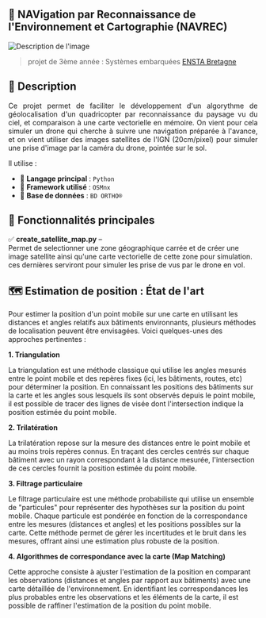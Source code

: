 ## 🧭 NAVigation par Reconnaissance de l'Environnement et Cartographie (NAVREC)

<p align="left">
  <img src="https://github.com/user-attachments/assets/ac08ac7e-f5ce-44bd-9b43-7882292135c2" alt="Description de l'image">
</p>

> projet de 3ème année : Systèmes embarquées [ENSTA Bretagne](https://www.ensta-bretagne.fr/fr)


## 📌 Description
<p align="justify">
Ce projet permet de faciliter le développement d'un algorythme de géolocalisation d'un quadricopter par reconnaissance du paysage vu du ciel, et comparaison à une carte vectorielle en mémoire. 
On vient pour cela simuler un drone qui cherche à suivre une navigation préparée à l'avance, et on vient utiliser des images satellites de l'IGN (20cm/pixel) pour simuler une prise d'image par la caméra du drone, pointée sur le sol.
</p>

<p align="justify">

</p>

Il utilise :
- 🔹 **Langage principal** : `Python`
- 🔹 **Framework utilisé** : `OSMnx`
- 🔹 **Base de données** : `BD ORTHO®`


## 🎨 Fonctionnalités principales

✅ **create_satellite_map.py** – <br>
Permet de selectionner une zone géographique carrée et de créer une image satellite ainsi qu'une carte vectorielle de cette zone pour simulation. ces dernières serviront pour simuler les prise de vus par le drone en vol. 


## 🗺️ Estimation de position : État de l'art
Pour estimer la position d'un point mobile sur une carte en utilisant les distances et angles relatifs aux bâtiments environnants, plusieurs méthodes de localisation peuvent être envisagées. Voici quelques-unes des approches pertinentes :

<p align="justify">
  
**1. Triangulation**
<p align="justify">
</p>
La triangulation est une méthode classique qui utilise les angles mesurés entre le point mobile et des repères fixes (ici, les bâtiments, routes, etc) pour déterminer la position. En connaissant les positions des bâtiments sur la carte et les angles sous lesquels ils sont observés depuis le point mobile, il est possible de tracer des lignes de visée dont l'intersection indique la position estimée du point mobile.
<p align="justify">
</p>

**2. Trilatération**
<p align="justify">
</p>
La trilatération repose sur la mesure des distances entre le point mobile et au moins trois repères connus. En traçant des cercles centrés sur chaque bâtiment avec un rayon correspondant à la distance mesurée, l'intersection de ces cercles fournit la position estimée du point mobile.
<p align="justify">
</p>
  
**3. Filtrage particulaire**
<p align="justify">
</p>
Le filtrage particulaire est une méthode probabiliste qui utilise un ensemble de "particules" pour représenter des hypothèses sur la position du point mobile. Chaque particule est pondérée en fonction de la correspondance entre les mesures (distances et angles) et les positions possibles sur la carte. Cette méthode permet de gérer les incertitudes et le bruit dans les mesures, offrant ainsi une estimation plus robuste de la position.
<p align="justify">
</p>

**4. Algorithmes de correspondance avec la carte (Map Matching)**
<p align="justify">
</p>
Cette approche consiste à ajuster l'estimation de la position en comparant les observations (distances et angles par rapport aux bâtiments) avec une carte détaillée de l'environnement. En identifiant les correspondances les plus probables entre les observations et les éléments de la carte, il est possible de raffiner l'estimation de la position du point mobile.
<p align="justify">
</p>

<p align="justify">
